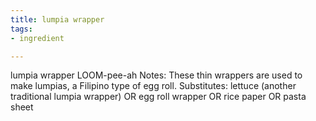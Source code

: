 ```yaml
---
title: lumpia wrapper
tags:
- ingredient

---
```

lumpia wrapper LOOM-pee-ah Notes: These thin wrappers are used to make lumpias, a Filipino type of egg roll. Substitutes: lettuce (another traditional lumpia wrapper) OR egg roll wrapper OR rice paper OR pasta sheet
